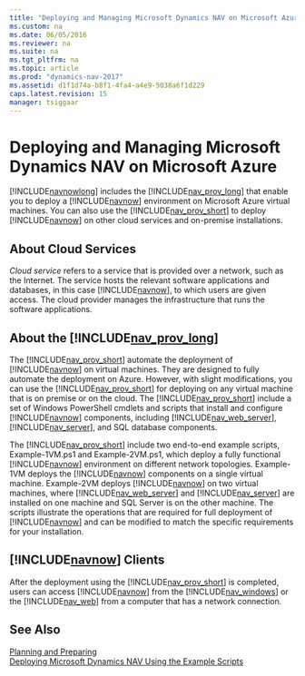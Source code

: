 ```yaml
---
title: "Deploying and Managing Microsoft Dynamics NAV on Microsoft Azure"
ms.custom: na
ms.date: 06/05/2016
ms.reviewer: na
ms.suite: na
ms.tgt_pltfrm: na
ms.topic: article
ms.prod: "dynamics-nav-2017"
ms.assetid: d1f1d74a-b8f1-4fa4-a4e9-5038a6f1d229
caps.latest.revision: 15
manager: tsiggaar
---
```

# Deploying and Managing Microsoft Dynamics NAV on Microsoft Azure
[!INCLUDE[navnowlong](includes/navnowlong_md.md)] includes the [!INCLUDE[nav_prov_long](includes/nav_prov_long_md.md)] that enable you to deploy a [!INCLUDE[navnow](includes/navnow_md.md)] environment on Microsoft Azure virtual machines. You can also use the [!INCLUDE[nav_prov_short](includes/nav_prov_short_md.md)] to deploy [!INCLUDE[navnow](includes/navnow_md.md)] on other cloud services and on-premise installations.  
  
## About Cloud Services  
 *Cloud service* refers to a service that is provided over a network, such as the Internet. The service hosts the relevant software applications and databases, in this case [!INCLUDE[navnow](includes/navnow_md.md)], to which users are given access. The cloud provider manages the infrastructure that runs the software applications.  
  
## About the [!INCLUDE[nav_prov_long](includes/nav_prov_long_md.md)]  
 The [!INCLUDE[nav_prov_short](includes/nav_prov_short_md.md)] automate the deployment of [!INCLUDE[navnow](includes/navnow_md.md)] on virtual machines. They are designed to fully automate the deployment on Azure. However, with slight modifications, you can use the [!INCLUDE[nav_prov_short](includes/nav_prov_short_md.md)] for deploying on any virtual machine that is on premise or on the cloud. The [!INCLUDE[nav_prov_short](includes/nav_prov_short_md.md)] include a set of Windows PowerShell cmdlets and scripts that install and configure [!INCLUDE[navnow](includes/navnow_md.md)] components, including [!INCLUDE[nav_web_server](includes/nav_web_server_md.md)], [!INCLUDE[nav_server](includes/nav_server_md.md)], and SQL database components.  
  
 The [!INCLUDE[nav_prov_short](includes/nav_prov_short_md.md)] include two end-to-end example scripts, Example-1VM.ps1 and Example-2VM.ps1, which deploy a fully functional [!INCLUDE[navnow](includes/navnow_md.md)] environment on different network topologies. Example-1VM deploys the [!INCLUDE[navnow](includes/navnow_md.md)] components on a single virtual machine. Example-2VM deploys [!INCLUDE[navnow](includes/navnow_md.md)] on two virtual machines, where [!INCLUDE[nav_web_server](includes/nav_web_server_md.md)] and [!INCLUDE[nav_server](includes/nav_server_md.md)] are installed on one machine and SQL Server is on the other machine. The scripts illustrate the operations that are required for full deployment of [!INCLUDE[navnow](includes/navnow_md.md)] and can be modified to match the specific requirements for your installation.  
  
## [!INCLUDE[navnow](includes/navnow_md.md)] Clients  
 After the deployment using the [!INCLUDE[nav_prov_short](includes/nav_prov_short_md.md)] is completed, users can access [!INCLUDE[navnow](includes/navnow_md.md)] from the [!INCLUDE[nav_windows](includes/nav_windows_md.md)] or the [!INCLUDE[nav_web](includes/nav_web_md.md)] from a computer that has a network connection.  
  
## See Also  
 [Planning and Preparing](Planning-and-Preparing.md)   
 [Deploying Microsoft Dynamics NAV Using the Example Scripts](Deploying-Microsoft-Dynamics-NAV-Using-the-Example-Scripts.md)